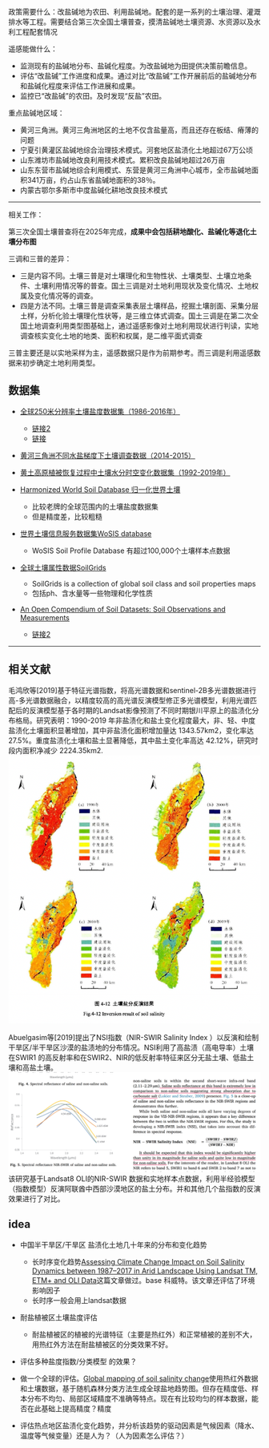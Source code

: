 政策需要什么：改盐碱地为农田、利用盐碱地。配套的是一系列的土壤治理、灌溉排水等工程。需要结合第三次全国土壤普查，摸清盐碱地土壤资源、水资源以及水利工程配套情况

遥感能做什么：

* 监测现有的盐碱地分布、盐碱化程度。为改盐碱地为田提供决策前瞻信息。
* 评估“改盐碱”工作进度和成果。通过对比“改盐碱”工作开展前后的盐碱地分布和盐碱化程度来评估工作进展和成果。
* 监控已“改盐碱”的农田。及时发现“反盐”农田。

重点盐碱地区域：

* 黄河三角洲。黄河三角洲地区的土地不仅含盐量高，而且还存在板结、瘠薄的问题
* 宁夏引黄灌区盐碱地综合治理技术模式。河套地区盐渍化土地超过67万公顷
* 山东潍坊市盐碱地改良利用技术模式。累积改良盐碱地超过26万亩
* 山东东营市盐碱地综合利用模式、东营是黄河三角洲中心城市，全市盐碱地面积341万亩，约占山东省盐碱地面积的38％。
* 内蒙古鄂尔多斯市中度盐碱化耕地改良技术模式

*** 
相关工作：

第三次全国土壤普查将在2025年完成，**成果中会包括耕地酸化、盐碱化等退化土壤分布图**

三调和三普的差异：

* 三是内容不同。土壤三普是对土壤理化和生物性状、土壤类型、土壤立地条件、土壤利用情况等的普查。国土三调是对土地利用现状及变化情况、土地权属及变化情况等的调查。
* 四是方法不同。土壤三普是调查采集表层土壤样品，挖掘土壤剖面、采集分层土样，分析化验土壤理化性状等，是三维立体式调查。国土三调是在第二次全国土地调查利用类型图基础上，通过遥感影像对土地利用现状进行判读，实地调查核实变化土地的地类、面积和权属，是二维平面式调查

三普主要还是以实地采样为主，遥感数据只是作为前期参考。而三调是利用遥感数据来初步确定土地利用类型。


## 数据集
* [全球250米分辨率土壤盐度数据集（1986-2016年）](https://www.geodata.cn/data/datadetails.html?dataguid=186416065572720&docId=219)
	* [链接2](https://data.isric.org/geonetwork/srv/api/records/c59d0162-a258-4210-af80-777d7929c512)
	* [链接](https://gee-community-catalog.org/projects/global_salinity/)

* [黄河三角洲不同水盐梯度下土壤调查数据（2014-2015）](https://www.geodata.cn/data/datadetails.html?dataguid=48510269871316&docId=13938)
* [黄土高原植被恢复过程中土壤水分时空变化数据集（1992-2019年）](https://www.geodata.cn/data/datadetails.html?dataguid=140188476023862&docId=272)
* [ Harmonized World Soil Database 归一化世界土壤](https://www.fao.org/soils-portal/data-hub/soil-maps-and-databases/harmonized-world-soil-database-v12/en/)
	* 比较老牌的全球范围内的土壤盐度数据集
	*  但是精度差，比较粗糙
* [世界土壤信息服务数据集WoSIS database]()
	* 	 WoSIS Soil Profile Database 有超过100,000个土壤样本点数据
* [全球土壤属性数据SoilGrids](https://soilgrids.org/) 
	* SoilGrids is a collection of global soil class and soil
properties maps
	* 包括ph、含水量等一些物理和化学性质
* [An Open Compendium of Soil Datasets: Soil Observations and Measurements](https://zenodo.org/records/4748500)
	* [链接2](https://github.com/OpenGeoHub/SoilSamples)


***
## 相关文献

毛鸿欣等[2019]基于特征光谱指数，将高光谱数据和sentinel-2B多光谱数据进行高-多光谱数据融合，以精度较高的高光谱反演模型修正多光谱模型，利用光谱匹配后的反演模型基于各时期的Landsat影像预测了不同时期银川平原上的盐渍化分布格局。研究表明：1990-2019 年非盐渍化和盐土变化程度最大，非、轻、中度盐渍化土壤面积显著增加，其中非盐渍化面积增加量达 1343.57km2，变化率达 27.5%。重度盐渍化土壤和盐土显著降低，其中盐土变化率高达 42.12%，研究时段内面积净减少 2224.35km2.
![](./毛鸿欣2019.png)

Abuelgasim等[2019]提出了NSI指数（NIR-SWIR Salinity Index ）以反演和绘制干旱区/半干旱区沙漠的盐渍地的分布情况。NSI利用了高盐渍（高电导率）土壤在SWIR1 的高反射率和在SWIR2、NIR的低反射率特征来区分无盐土壤、低盐土壤和高盐土壤。
![](./Abuelgasim2019NSI公式.png)
 该研究基于Landsat8 OLI的NIR-SWIR 数据和实地样本点数据，利用半经验模型（指数模型）反演阿联酋中西部沙漠地区的盐土分布。并和其他几个盐指数的反演效果进行了对比。
 

##  idea
  
 * 中国半干旱区/干旱区 盐渍化土地几十年来的分布和变化趋势
 	* 	长时序变化趋势[Assessing Climate Change Impact on Soil Salinity Dynamics between 1987–2017 in Arid Landscape Using Landsat TM, ETM+ and OLI Data](https://www.mdpi.com/2072-4292/12/17/2794)这篇文章做过。base 科威特。该文章还评估了环境影响因子
 	*  长时序一般会用上landsat数据

* 耐盐植被区土壤盐度评估
	* 耐盐植被区的植被的光谱特征（主要是热红外）和正常植被的差别不大，用热红外方法在耐盐植被区的分类效果不好。
* 评估多种盐度指数/分类模型 的效果？
* 做一个全球的评估。[Global mapping of soil salinity change](https://www.sciencedirect.com/science/article/pii/S0034425719302792)使用热红外数据和土壤数据，基于随机森林分类方法生成全球盐地趋势图。但存在精度低、样本分布不均匀、局部区域精度不准确等特点。现在有比较均匀的样本数据，能否在此基础上提高精度？精度
* 评估热点地区盐渍化变化趋势，并分析该趋势的驱动因素是气候因素（降水、温度等气候变量）还是人为？（人为因素怎么评估？）